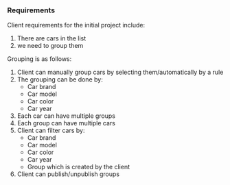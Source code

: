 ### Requirements

Client requirements for the initial project include:
1. There are cars in the list
2. we need to group them 

Grouping is as follows:
1. Client can manually group cars by selecting them/automatically by a rule
2. The grouping can be done by:
   - Car brand
   - Car model
   - Car color
   - Car year
3. Each car can have multiple groups
4. Each group can have multiple cars
5. Client can filter cars by:
   - Car brand
   - Car model
   - Car color
   - Car year
   - Group which is created by the client
6. Client can publish/unpublish groups